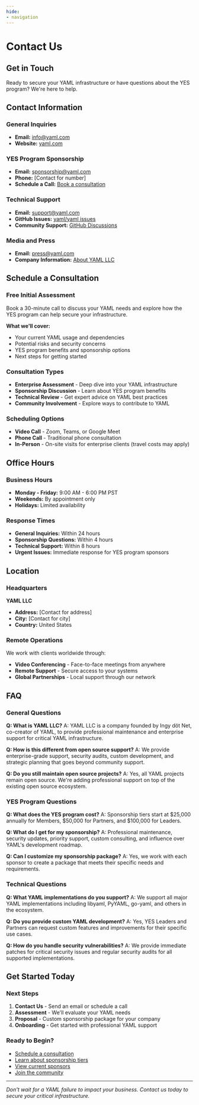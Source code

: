 ```yaml
---
hide:
- navigation
---
```


# Contact Us

## Get in Touch

Ready to secure your YAML infrastructure or have questions about the YES
program? We're here to help.

## Contact Information

### General Inquiries
- **Email:** [info@yaml.com](mailto:info@yaml.com)
- **Website:** [yaml.com](https://yaml.com)

### YES Program Sponsorship
- **Email:** [sponsorship@yaml.com](mailto:sponsorship@yaml.com)
- **Phone:** [Contact for number]
- **Schedule a Call:** [Book a consultation](#schedule-a-consultation)

### Technical Support
- **Email:** [support@yaml.com](mailto:support@yaml.com)
- **GitHub Issues:** [yaml/yaml issues](https://github.com/yaml/yaml/issues)
- **Community Support:** [GitHub Discussions](https://github.com/yaml/yaml/discussions)

### Media and Press
- **Email:** [press@yaml.com](mailto:press@yaml.com)
- **Company Information:** [About YAML LLC](about.md)

## Schedule a Consultation

### Free Initial Assessment
Book a 30-minute call to discuss your YAML needs and explore how the
YES program can help secure your infrastructure.

**What we'll cover:**
- Your current YAML usage and dependencies
- Potential risks and security concerns
- YES program benefits and sponsorship options
- Next steps for getting started

### Consultation Types
- **Enterprise Assessment** - Deep dive into your YAML infrastructure
- **Sponsorship Discussion** - Learn about YES program benefits
- **Technical Review** - Get expert advice on YAML best practices
- **Community Involvement** - Explore ways to contribute to YAML

### Scheduling Options
- **Video Call** - Zoom, Teams, or Google Meet
- **Phone Call** - Traditional phone consultation
- **In-Person** - On-site visits for enterprise clients (travel costs may apply)

## Office Hours

### Business Hours
- **Monday - Friday:** 9:00 AM - 6:00 PM PST
- **Weekends:** By appointment only
- **Holidays:** Limited availability

### Response Times
- **General Inquiries:** Within 24 hours
- **Sponsorship Questions:** Within 4 hours
- **Technical Support:** Within 8 hours
- **Urgent Issues:** Immediate response for YES program sponsors

## Location

### Headquarters
**YAML LLC**
- **Address:** [Contact for address]
- **City:** [Contact for city]
- **Country:** United States

### Remote Operations
We work with clients worldwide through:
- **Video Conferencing** - Face-to-face meetings from anywhere
- **Remote Support** - Secure access to your systems
- **Global Partnerships** - Local support through our network

## FAQ

### General Questions

**Q: What is YAML LLC?**
A: YAML LLC is a company founded by Ingy döt Net, co-creator of YAML,
to provide professional maintenance and enterprise support for critical
YAML infrastructure.

**Q: How is this different from open source support?**
A: We provide enterprise-grade support, security audits, custom
development, and strategic planning that goes beyond community support.

**Q: Do you still maintain open source projects?**
A: Yes, all YAML projects remain open source. We're adding professional
support on top of the existing open source ecosystem.

### YES Program Questions

**Q: What does the YES program cost?**
A: Sponsorship tiers start at $25,000 annually for Members, $50,000 for
Partners, and $100,000 for Leaders.

**Q: What do I get for my sponsorship?**
A: Professional maintenance, security updates, priority support, custom
consulting, and influence over YAML's development roadmap.

**Q: Can I customize my sponsorship package?**
A: Yes, we work with each sponsor to create a package that meets their
specific needs and requirements.

### Technical Questions

**Q: What YAML implementations do you support?**
A: We support all major YAML implementations including libyaml, PyYAML,
go-yaml, and others in the ecosystem.

**Q: Do you provide custom YAML development?**
A: Yes, YES Leaders and Partners can request custom features and
improvements for their specific use cases.

**Q: How do you handle security vulnerabilities?**
A: We provide immediate patches for critical security issues and regular
security audits for all supported implementations.

## Get Started Today

### Next Steps
1. **Contact Us** - Send an email or schedule a call
2. **Assessment** - We'll evaluate your YAML needs
3. **Proposal** - Custom sponsorship package for your company
4. **Onboarding** - Get started with professional YAML support

### Ready to Begin?
- [Schedule a consultation](#schedule-a-consultation)
- [Learn about sponsorship tiers](sponsorship/index.md)
- [View current sponsors](sponsorship/sponsors.md)
- [Join the community](community.md)

---

*Don't wait for a YAML failure to impact your business. Contact us today
to secure your critical infrastructure.* 
